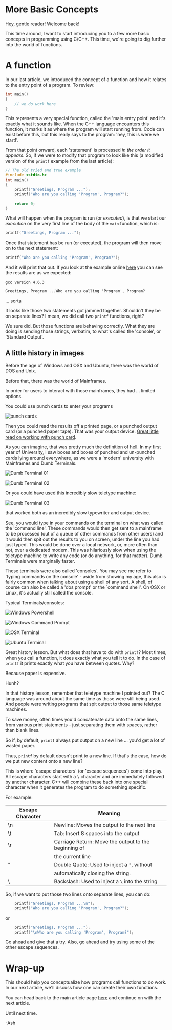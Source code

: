 # More Basic Concepts

Hey, gentle reader! Welcome back!

This time around, I want to start introducing you to a few more basic concepts in programming using C/C++. This time, we're going to dig further into the world of functions.

# A function

In our last article, we introduced the concept of a function and how it relates to the entry point of a program. To review:

``` C++
int main()
{
    // we do work here
}
```

This represents a very special function, called the 'main entry point' and it's exactly what it sounds like. When the C++ language encounters this function, it marks it as where the program will start running from. Code can exist before this, but this really says to the program: 'hey, this is were we start!'.

From that point onward, each 'statement' is processed _in the order it appears_. So, if we were to modify that program to look like this (a modified version of the `printf` example from the last article):

``` C++
// The old tried and true example
#include <stdio.h>
int main()
{
    printf("Greetings, Program ...");
    printf("Who are you calling 'Program', Program?");

    return 0;
}
```

What will happen when the program is run (or _executed_), is that we start our _execution_ on the very first line of the body of the `main` function, which is:

``` C++
printf("Greetings, Program ...");
```

Once that statement has be run (or executed), the program will then move on to the next statement:

``` C++
printf("Who are you calling 'Program', Program?");
```

And it will print that out. If you look at the example online [here](https://repl.it/@Nuclearfossil/ProgramWithTwoLinesOfCode) you can see the results are as we expected:

``` Prompt
gcc version 4.6.3

Greetings, Program ...Who are you calling 'Program', Program?
```

... sorta

It looks like those two statements got jammed together. Shouldn't they be on separate lines? I mean, we did call two `printf` functions, right?

We sure did. But those functions are behaving correctly. What they are doing is sending those strings, verbatim, to what's called the 'console', or 'Standard Output'.

## A little history in images

Before the age of Windows and OSX and Ubuntu, there was the world of DOS and Unix.

Before that, there was the world of Mainframes.

In order for users to interact with those mainframes, they had ... limited options.

You could use punch cards to enter your programs

![punch cards](images/fortran.gif)

Then you could read the results off a printed page, or a punched output card (or a punched paper tape). That was your output device. [Great little read on working with punch card](https://en.wikipedia.org/wiki/Computer_programming_in_the_punched_card_era).

As you can imagine, that was pretty much the definition of hell. In my first year of University, I saw boxes and boxes of punched and un-punched cards lying around everywhere, as we were a 'modern' university with Mainframes and Dumb Terminals.

![Dumb Terminal 01](images/dumbterminal01.png)

![Dumb Terminal 02](images/dumbterminal02.png)

Or you could have used this incredibly slow teletype machine:

![Dumb Terminal 03](images/dumbterminal03.png)

that worked both as an incredibly slow typewriter and output device.

See, you would type in your commands on the terminal on what was called the 'command line'. These commands would then get sent to a mainframe to be processed (out of a queue of other commands from other users) and it would then spit out the results to you on screen, under the line you had just typed. This would be done over a local network, or, more often than not, over a dedicated modem. This was hilariously slow when using the teletype machine to write any code (or do anything, for that matter). Dumb Terminals were marginally faster.

These terminals were also called 'consoles'. You may see me refer to 'typing commands on the console' - aside from showing my age, this also is fairly common when talking about using a shell of any sort. A shell, of course can also be called a 'dos prompt' or the `command shell'. On OSX or Linux, it's actually still called the console.

Typical Terminals/consoles:

![Windows Powershell](images/powershell.jpg)

![Windows Command Prompt](images/windowscommandprompt.jpg)

![OSX Terminal](images/osxterminal.png)

![Ubuntu Terminal](images/ubuntuterminal.png)

Great history lesson. But what does that have to do with `printf`? Most times, when you call a function, it does exactly what you tell it to do. In the case of `printf` it prints exactly what you have between quotes. Why?

Because paper is expensive.

Hunh?

In that history lesson, remember that teletype machine I pointed out? The C language was around about the same time as those were still being used. And people were writing programs that spit output to those same teletype machines.

To save money, often times you'd concatenate data onto the same lines, from various print statements - just separating them with spaces, rather than blank lines.

So if, by default, `printf` always put output on a new line ... you'd get a lot of wasted paper.

Thus, `printf` by default doesn't print to a new line. If that's the case, how do we put new content onto a new line?

This is where 'escape characters' (or 'escape sequences') come into play. All escape characters start with a `\` character and are immediately followed by another character. C++ will combine these back into one special character when it generates the program to do something specific.

For example:

| Escape Character | Meaning                                                |
| ---------------- | ------------------------------------------------------ |
| \n               | Newline: Moves the output to the next line             |
| \t               | Tab: Insert 8 spaces into the output                   |
| \r               | Carriage Return: Move the output to the beginning of   |
|                  | the current line                                       |
| \"               | Double Quote: Used to inject a `"`, without            |
|                  | automatically closing the string.                      |
| \\               | Backslash: Used to inject a `\` into the string        |


So, if we want to put those two lines onto separate lines, you can do:

``` C++
    printf("Greetings, Program ...\n");
    printf("Who are you calling 'Program', Program?");
```

or

``` C++
    printf("Greetings, Program ...");
    printf("\nWho are you calling 'Program', Program?");
```

Go ahead and give that a try. Also, go ahead and try using some of the other escape sequences.

# Wrap-up

This should help you conceptualize how programs call functions to do work. In our next article, we'll discuss how one can create their own functions.

You can head back to the main article page [here](README.md) and continue on with the next article.

Until next time.

-Ash
